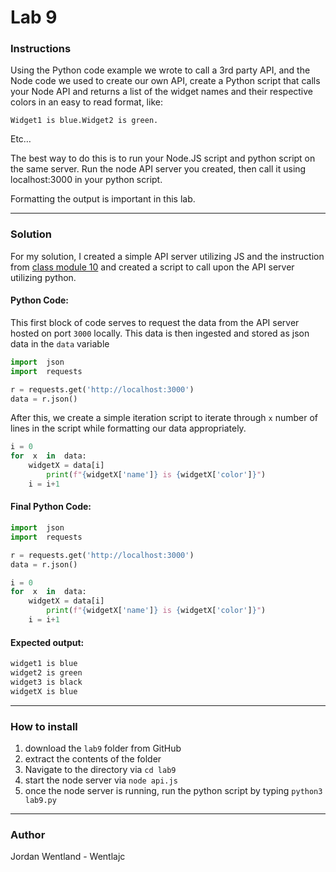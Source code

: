 # Lab 9
### Instructions
Using the Python code example we wrote to call a 3rd party API, and the Node code we used to create our own API, create a Python script that calls your Node API and returns a list of the widget names and their respective colors in an easy to read format, like:

```
Widget1 is blue.Widget2 is green.
```

Etc…

The best way to do this is to run your Node.JS script and python script on the same server. Run the node API server you created, then call it using localhost:3000 in your python script.

Formatting the output is important in this lab.

----
### Solution
For my solution, I created a simple API server utilizing JS and the instruction from [class module 10](https://it3038c.github.io/IT3038C/modules/10) and created a script to call upon the API server utilizing python. 

#### Python Code:
This first block of code serves to request the data from the API server hosted on port `3000` locally. This data is then ingested and stored as json data in the `data` variable
```python
import  json
import  requests

r = requests.get('http://localhost:3000')
data = r.json()
```
After this, we create a simple iteration script to iterate through `x` number of lines in the script while formatting our data appropriately. 
```python
i = 0
for  x  in  data:
	widgetX = data[i]
    	print(f"{widgetX['name']} is {widgetX['color']}")
	i = i+1
```
#### Final Python Code:

```python
import  json
import  requests

r = requests.get('http://localhost:3000')
data = r.json()

i = 0
for  x  in  data:
	widgetX = data[i]
    	print(f"{widgetX['name']} is {widgetX['color']}")
	i = i+1
```
#### Expected output:
```bash
widget1 is blue
widget2 is green
widget3 is black
widgetX is blue
```
---
### How to install
1. download the `lab9` folder from GitHub
2. extract the contents of the folder
3. Navigate to the directory via `cd lab9`
4. start the node server via `node api.js`
5. once the node server is running, run the python script by typing
	`python3 lab9.py`
---
### Author 
Jordan Wentland - Wentlajc
